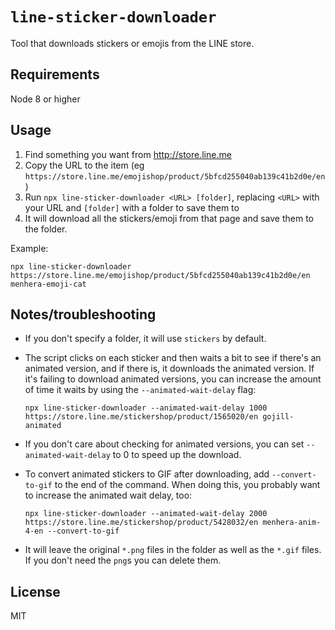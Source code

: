 # `line-sticker-downloader`

Tool that downloads stickers or emojis from the LINE store.

## Requirements

Node 8 or higher

## Usage

1. Find something you want from http://store.line.me
2. Copy the URL to the item (eg `https://store.line.me/emojishop/product/5bfcd255040ab139c41b2d0e/en`)
3. Run `npx line-sticker-downloader <URL> [folder]`, replacing `<URL>` with your URL and `[folder]` with a folder to save them to
4. It will download all the stickers/emoji from that page and save them to the folder.

Example:

```
npx line-sticker-downloader https://store.line.me/emojishop/product/5bfcd255040ab139c41b2d0e/en menhera-emoji-cat
```

## Notes/troubleshooting

- If you don't specify a folder, it will use `stickers` by default.

* The script clicks on each sticker and then waits a bit to see if there's an animated version, and if there is, it downloads the animated version. If it's failing to download animated versions, you can increase the amount of time it waits by using the `--animated-wait-delay` flag:

  ```
  npx line-sticker-downloader --animated-wait-delay 1000 https://store.line.me/stickershop/product/1565020/en gojill-animated
  ```

* If you don't care about checking for animated versions, you can set `--animated-wait-delay` to 0 to speed up the download.

- To convert animated stickers to GIF after downloading, add `--convert-to-gif` to the end of the command. When doing this, you probably want to increase the animated wait delay, too:
  ```
  npx line-sticker-downloader --animated-wait-delay 2000 https://store.line.me/stickershop/product/5428032/en menhera-anim-4-en --convert-to-gif
  ```
- It will leave the original `*.png` files in the folder as well as the `*.gif` files. If you don't need the `png`s you can delete them.

## License

MIT
